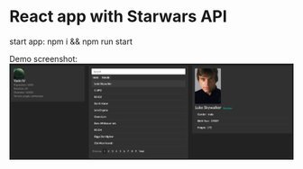 # React app with Starwars API

start app: npm i && npm run start <br>

Demo screenshot:
![picture](./demo.png)
